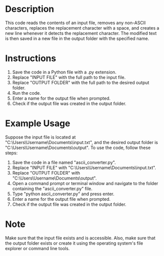# Description
This code reads the contents of an input file, removes any non-ASCII characters, replaces the replacement character with a space, and creates a new line whenever it detects the replacement character. The modified text is then saved in a new file in the output folder with the specified name.

# Instructions
1. Save the code in a Python file with a .py extension.
2. Replace "INPUT FILE" with the full path to the input file.
3. Replace "OUTPUT FOLDER" with the full path to the desired output folder.
4. Run the code.
5. Enter a name for the output file when prompted.
6. Check if the output file was created in the output folder.

# Example Usage
Suppose the input file is located at "C:\Users\Username\Documents\input.txt", and the desired output folder is "C:\Users\Username\Documents\output". To use the code, follow these steps:

1. Save the code in a file named "ascii_converter.py".
2. Replace "INPUT FILE" with "C:\\Users\\Username\\Documents\\input.txt".
3. Replace "OUTPUT FOLDER" with "C:\\Users\\Username\\Documents\\output".
4. Open a command prompt or terminal window and navigate to the folder containing the "ascii_converter.py" file.
5. Type "python ascii_converter.py" and press enter.
6. Enter a name for the output file when prompted.
7. Check if the output file was created in the output folder.

# Note
Make sure that the input file exists and is accessible. Also, make sure that the output folder exists or create it using the operating system's file explorer or command line tools.
